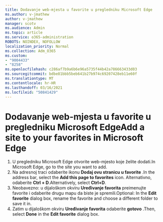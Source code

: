 ```yaml
---
title: Dodavanje web-mjesta u favorite u pregledniku Microsoft Edge
ms.author: v-jmathew
author: v-jmathew
manager: scotv
ms.audience: Admin
ms.topic: article
ms.service: o365-administration
ROBOTS: NOINDEX, NOFOLLOW
localization_priority: Normal
ms.collection: Adm_O365
ms.custom:
- "9004433"
- "8258"
ms.openlocfilehash: c286af7b9a6b6e96a5735f44b42a786663433d03
ms.sourcegitcommit: bdbe81bbb5beb641b27b974c69207428eb11e60f
ms.translationtype: MT
ms.contentlocale: hr-HR
ms.lasthandoff: 03/16/2021
ms.locfileid: "50841429"
---
```

# <a name="add-a-site-to-your-favorites-in-microsoft-edge"></a><span data-ttu-id="b61ab-102">Dodavanje web-mjesta u favorite u pregledniku Microsoft Edge</span><span class="sxs-lookup"><span data-stu-id="b61ab-102">Add a site to your favorites in Microsoft Edge</span></span>

1. <span data-ttu-id="b61ab-103">U pregledniku Microsoft Edge otvorite web-mjesto koje želite dodati.</span><span class="sxs-lookup"><span data-stu-id="b61ab-103">In Microsoft Edge, go to the site you want to add.</span></span>
2. <span data-ttu-id="b61ab-104">Na adresnoj traci odaberite ikonu **Dodaj ovu stranicu u favorite** .</span><span class="sxs-lookup"><span data-stu-id="b61ab-104">In the address bar, select the **Add this page to favorites** icon.</span></span> <span data-ttu-id="b61ab-105">Alternativno, odaberite **Ctrl + D**.</span><span class="sxs-lookup"><span data-stu-id="b61ab-105">Alternatively, select **Ctrl+D**.</span></span>
3. <span data-ttu-id="b61ab-106">Neobavezno: u dijaloškom okviru **Uređivanje favorita** preimenujte favorite i odaberite drugu mapu da biste je spremili.</span><span class="sxs-lookup"><span data-stu-id="b61ab-106">Optional: In the **Edit favorite** dialog box, rename the favorite and choose a different folder to save it in.</span></span>
4. <span data-ttu-id="b61ab-107">Zatim u dijaloškom okviru **Uređivanje favorita** odaberite **gotovo** .</span><span class="sxs-lookup"><span data-stu-id="b61ab-107">Then, select **Done** in the **Edit favorite** dialog box.</span></span>

